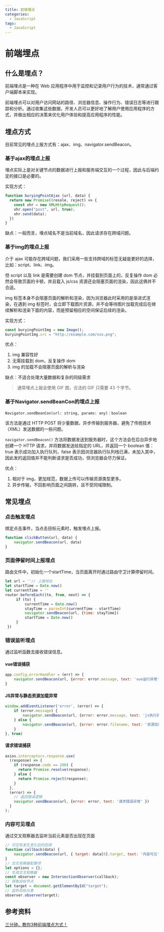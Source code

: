 ```yaml
---
title: 前端埋点
categories: 
  - JavaScript
tags:
  - JavaScript
---
```


# 前端埋点

## 什么是埋点？

前端埋点是一种在 Web 应用程序中用于监控和记录用户行为的技术，通常通过客户端脚本来实现。

前端埋点可以对用户访问网站的路径、浏览器信息、操作行为、错误日志等进行跟踪和分析。通过收集这些数据，开发人员可以更好地了解用户使用应用程序的方式，并做出相应的决策来优化用户体验和提高应用程序的性能。

## 埋点方式

目前常见的埋点上报方式有：ajax、img、navigator.sendBeacon。

### 基于ajax的埋点上报

埋点实际上是对关键节点的数据进行上报和服务端交互的一个过程，因此与后端约定的接口是必要的。

实现方式：

```js
function buryingPointAjax (url, data) {
  return new Promise((resole, reject) => {
    const xhr = new XMLHttpRequest();
    xhr.open("post", url, true);
    xhr.send(data);
  })
}
```

缺点：一般而言，埋点域名不是当前域名，因此请求存在跨域问题。

### 基于img的埋点上报

介于 ajax 可能存在跨域问题，我们采用一些支持跨域的标签无疑是更好的选择，比如：script、link、img。

但 script 以及 link 是需要创建 dom 节点，并挂载到页面上的，反复操作 dom 必然会导致页面的卡顿，并且载入 js/css 资源还会阻塞页面的渲染，因此这俩并不合适。

img 标签本身不会阻塞页面的解析和渲染，因为浏览器此时采用的是渐进式渲染，在遇到 img 标签时，会立即下载图片资源，并不会等待图片加载完成后在继续解析和渲染下面的内容，而是预留相应的空间保证后续的渲染。

实现方式：

```js
const buryingPointImg = new Image();
buryingPointImg.src = "http://example.com/xxx.png";
```

优点：

1. img 兼容性好
2. 无需挂载到 dom，反复操作 dom
3. img 的加载不会阻塞页面的解析与渲染

缺点：不适合处理大量数据和复杂的同级需求

> 通常埋点上报会使用 GIF 图，合法的 GIF 只需要 43 个字节。

### 基于Navigator.sendBeanCon的埋点上报

`Navigator.sendBeanCon(url: string, params: any)：boolean`

该方法是通过 HTTP POST 将少量数据，异步传输到服务器，避免了传统技术（XML）发送数据的一些问题。

`navigator.sendBeacon()` 方法将数据发送到服务器时，这个方法会在后台异步地创建一个 HTTP 请求，并将数据发送给指定的 URL，并返回一个 boolean 值：true 表示成功加入执行队列，false 表示因浏览器执行队列栈已满，未加入其中，因此发的返回值并不能判断请求是否成功，但浏览器会尽力保证。

优点：

1. 相对于 img，更加规范，数据上传可以传输资源类型更多。
2. 异步传输，不回影响页面之间跳转，且不受同域限制。

## 常见埋点

### 点击触发埋点

绑定点击事件，当点击目标元素时，触发埋点上报。

```js
function clickButton(url, data) {
    navigator.sendBeacon(url, data)
}
```

### 页面停留时间上报埋点

路由文件中，初始化一个startTime，当页面离开时通过路由守卫计算停留时间。

```js
let url = ''// 上报地址
let startTime = Date.now()
let currentTime = ''
router.beforeEach((to, from, next) => { 
     if (to) {
         currentTime = Date.now()
         stayTime = parseInt(currentTime - startTime)
         navigator.sendBeacon(url, {time: stayTime})
         startTime = Date.now()
     }
 })
```

### 错误监听埋点

通过监听函数去接收错误信息。

#### vue错误捕获

```js
app.config.errorHandler = (err) => { 
    navigator.sendBeacon(url, {error: error.message, text: 'vue运行异常' })
}
```

#### JS异常与静态资源加载异常

```js
window.addEventListener('error', (error) => { 
    if (error.message) { 
        navigator.sendBeacon(url, {error: error.message, text: 'js执行异常' })
    } else { 
        navigator.sendBeacon(url, {error: error.filename, text: '资源加载异常' })
    } 
}, true)
```

#### 请求错误捕获

```js
axios.interceptors.response.use(
  (response) => {
    if (response.code == 200) {
      return Promise.resolve(response);
    } else {
      return Promise.reject(response);
    }
  },
  (error) => {
    // 返回错误逻辑
    navigator.sendBeacon(url, {error: error, text: '请求错误异常' })
  }
);
```

### 内容可见埋点

通过交叉观察器去监听当前元素是否出现在页面

```js
// 可见性发生变化后的回调 
function callback(data) { 
    navigator.sendBeacon(url, { target: data[0].target, text: '内容可见' }) 
} 
// 交叉观察器配置项 
let options = {}; 
// 生成交叉观察器 
const observer = new IntersectionObserver(callback); 
// 获取目标节点 
let target = document.getElementById("target"); 
// 监听目标元素 
observer.observe(target);
```

## 参考资料

[三分钟，教你3种前端埋点方式！](https://mp.weixin.qq.com/s/yV35Fy1lGWbeH5AS97Hzjg)